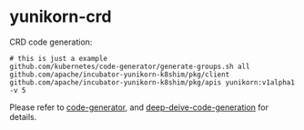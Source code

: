 # yunikorn-crd

CRD code generation:

```shell script
# this is just a example
github.com/kubernetes/code-generator/generate-groups.sh all github.com/apache/incubator-yunikorn-k8shim/pkg/client github.com/apache/incubator-yunikorn-k8shim/pkg/apis yunikorn:v1alpha1 -v 5
```

Please refer to [code-generator](https://github.com/kubernetes/code-generator), and [deep-deive-code-generation](https://blog.openshift.com/kubernetes-deep-dive-code-generation-customresources/) for details.
